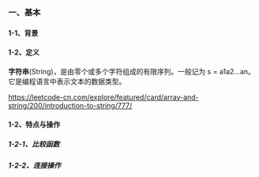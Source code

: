 

### 一、基本

#### 1-1、背景



#### 1-2、定义

**字符串**(String)，是由零个或多个字符组成的有限序列。一般记为 s = a1a2...an。它是编程语言中表示文本的数据类型。

https://leetcode-cn.com/explore/featured/card/array-and-string/200/introduction-to-string/777/



#### 1-2、特点与操作

##### 1-2-1、比较函数

##### 1-2-2、连接操作

